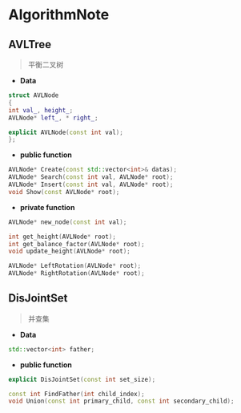 # AlgorithmNote

## AVLTree

> 平衡二叉树

* **Data**

```c++
struct AVLNode
{
int val_, height_;
AVLNode* left_, * right_;

explicit AVLNode(const int val);
};
```

* **public function**

```c++
AVLNode* Create(const std::vector<int>& datas);
AVLNode* Search(const int val, AVLNode* root);
AVLNode* Insert(const int val, AVLNode* root);
void Show(const AVLNode* root);
```

* **private function**

```c++
AVLNode* new_node(const int val);

int get_height(AVLNode* root);
int get_balance_factor(AVLNode* root);
void update_height(AVLNode* root);

AVLNode* LeftRotation(AVLNode* root);
AVLNode* RightRotation(AVLNode* root);
```

## DisJointSet

> 并查集

* **Data**

```c++
std::vector<int> father;
```

* **public function**

```c++
explicit DisJointSet(const int set_size);

const int FindFather(int child_index);
void Union(const int primary_child, const int secondary_child);
```

